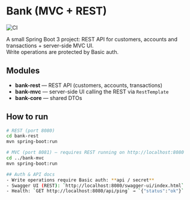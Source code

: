 # Bank (MVC + REST)
![CI](https://github.com/bogdan17lech-coder/bank-app/actions/workflows/ci.yml/badge.svg?branch=main)

A small Spring Boot 3 project: REST API for customers, accounts and transactions + server-side MVC UI.  
Write operations are protected by Basic auth.

## Modules
- **bank-rest** — REST API (customers, accounts, transactions)
- **bank-mvc** — server-side UI calling the REST via `RestTemplate`
- **bank-core** — shared DTOs

## How to run
```bash
# REST (port 8080)
cd bank-rest
mvn spring-boot:run

# MVC (port 8081) — requires REST running on http://localhost:8080
cd ../bank-mvc
mvn spring-boot:run

## Auth & API docs
- Write operations require Basic auth: **api / secret**
- Swagger UI (REST): `http://localhost:8080/swagger-ui/index.html`
- Health: `GET http://localhost:8080/api/ping` → `{"status":"ok"}`
